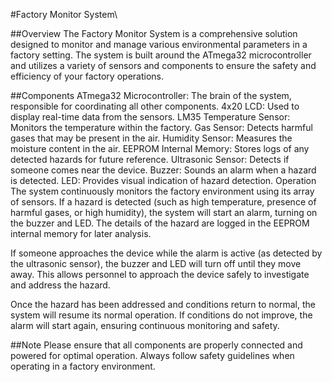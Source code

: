 #Factory Monitor System\

##Overview
The Factory Monitor System is a comprehensive solution designed to monitor and manage various environmental parameters in a factory setting. The system is built around the ATmega32 microcontroller and utilizes a variety of sensors and components to ensure the safety and efficiency of your factory operations.

##Components
ATmega32 Microcontroller: The brain of the system, responsible for coordinating all other components.
4x20 LCD: Used to display real-time data from the sensors.
LM35 Temperature Sensor: Monitors the temperature within the factory.
Gas Sensor: Detects harmful gases that may be present in the air.
Humidity Sensor: Measures the moisture content in the air.
EEPROM Internal Memory: Stores logs of any detected hazards for future reference.
Ultrasonic Sensor: Detects if someone comes near the device.
Buzzer: Sounds an alarm when a hazard is detected.
LED: Provides visual indication of hazard detection.
Operation
The system continuously monitors the factory environment using its array of sensors. If a hazard is detected (such as high temperature, presence of harmful gases, or high humidity), the system will start an alarm, turning on the buzzer and LED. The details of the hazard are logged in the EEPROM internal memory for later analysis.

If someone approaches the device while the alarm is active (as detected by the ultrasonic sensor), the buzzer and LED will turn off until they move away. This allows personnel to approach the device safely to investigate and address the hazard.

Once the hazard has been addressed and conditions return to normal, the system will resume its normal operation. If conditions do not improve, the alarm will start again, ensuring continuous monitoring and safety.

##Note
Please ensure that all components are properly connected and powered for optimal operation. Always follow safety guidelines when operating in a factory environment.
